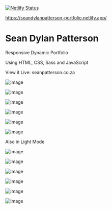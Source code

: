 [![Netlify Status](https://api.netlify.com/api/v1/badges/e15170b3-d3b4-4cbd-9c64-9f63e258995b/deploy-status)](https://app.netlify.com/sites/seandylanpatterson-portfolio/deploys)

https://seandylanpatterson-portfolio.netlify.app/

# Sean Dylan Patterson
Responsive Dynamic Portfolio

Using HTML, CSS, Sass and JavaScript

View it Live: seanpatterson.co.za

![image](https://user-images.githubusercontent.com/74496368/189855866-e6168fd9-65ea-473f-a838-b898e444a77a.png)

![image](https://user-images.githubusercontent.com/74496368/189873610-9653c9b5-5698-44d8-993d-ef8ab640fbf1.png)

![image](https://user-images.githubusercontent.com/74496368/189872273-abc3dd32-8c50-47c2-b42c-e3f9c8215286.png)

![image](https://user-images.githubusercontent.com/74496368/190896121-ebeffb10-781f-4428-9381-09ea846850f0.png)

![image](https://user-images.githubusercontent.com/74496368/189872541-ee648548-eb9a-4927-b6d1-690f615fd8de.png)

![image](https://user-images.githubusercontent.com/74496368/189872625-ecd932cc-1722-42b6-92c8-52e9b5d6adf7.png)

Also in Light Mode

![image](https://user-images.githubusercontent.com/74496368/189872866-d0a9c220-d535-48a6-af4b-99401b4200ef.png)

![image](https://user-images.githubusercontent.com/74496368/189873710-25f888d9-19bb-48bb-9dc0-86989cf4ab31.png)

![image](https://user-images.githubusercontent.com/74496368/189873059-9a3a53aa-94cb-43b6-a3f0-fc78a5eba1a4.png)

![image](https://user-images.githubusercontent.com/74496368/190896138-f09ca766-5fb4-4ed0-9a84-bf638ca96925.png)

![image](https://user-images.githubusercontent.com/74496368/189873314-92544129-a2d5-4e4b-8e47-b581d256520f.png)

![image](https://user-images.githubusercontent.com/74496368/189873385-06fcc9ef-04e2-4335-969a-6f1fab5ce44f.png)
